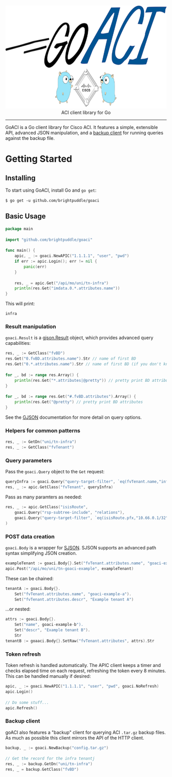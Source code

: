 <p align="center">
<img src="logo.png" width="800" height="321" border="0" alt="goACI">
<br/>
ACI client library for Go
<p>
<hr/>

GoACI is a Go client library for Cisco ACI. It features a simple, extensible API, advanced JSON manipulation, and a [backup
client](#backup-client) for running queries against the backup file.

# Getting Started

## Installing

To start using GoACI, install Go and `go get`:

`$ go get -u github.com/brightpuddle/goaci`

## Basic Usage

```go
package main

import "github.com/brightpuddle/goaci"

func main() {
    apic, _ := goaci.NewAPIC("1.1.1.1", "user", "pwd")
    if err := apic.Login(); err != nil {
        panic(err)
    }

    res, _ = apic.Get("/api/mo/uni/tn-infra")
    println(res.Get("imdata.0.*.attributes.name"))
}
```
This will print:
```
infra
```

### Result manipulation
`goaci.Result` is a [gjson.Result](https://github.com/tidwall/gjson) object, which provides advanced query capabilities:
```go
res, _ := GetClass("fvBD")
res.Get("0.fvBD.attributes.name").Str // name of first BD
res.Get("0.*.attributes.name").Str // name of first BD (if you don't know the class)

for _, bd := range res.Array() {
    println(res.Get("*.attributes|@pretty")) // pretty print BD attributes
}

for _, bd := range res.Get("#.fvBD.attributes").Array() {
    println(res.Get("@pretty") // pretty print BD attributes
}
```
See the [GJSON](https://github.com/tidwall/gjson) documentation for more detail on query options.

### Helpers for common patterns
```go
res, _ := GetDn("uni/tn-infra")
res, _ := GetClass("fvTenant")
```

### Query parameters
Pass the `goaci.Query` object to the `Get` request:

```go
queryInfra := goaci.Query("query-target-filter", `eq(fvTenant.name,"infra")`)
res, _ := apic.GetClass("fvTenant", queryInfra)
```

Pass as many paramters as needed:
```go
res, _ := apic.GetClass("isisRoute",
    goaci.Query("rsp-subtree-include", "relations"),
    goaci.Query("query-target-filter", `eq(isisRoute.pfx,"10.66.0.1/32")`,
)
```

### POST data creation
`goaci.Body` is a wrapper for [SJSON](https://github.com/tidwall/sjson). SJSON supports an advanced path syntax simplifying JSON creation.

```go
exampleTenant := goaci.Body{}.Set("fvTenant.attributes.name", "goaci-example").Str
apic.Post("/api/mo/uni/tn-goaci-example", exampleTenant)
```

These can be chained:
```go
tenantA := goaci.Body{}.
    Set("fvTenant.attributes.name", "goaci-example-a").
    Set("fvTenant.attributes.descr", "Example tenant A")
```

...or nested:
```go
attrs := goaci.Body{}.
    Set("name", goaci-example-b").
    Set("descr", "Example tenant B").
    Str
tenantB := goaaci.Body{}.SetRaw("fvTenant.attributes", attrs).Str
```

### Token refresh
Token refresh is handled automatically. The APIC client keeps a timer and checks elapsed time on each request, refreshing the token every 8 minutes. This can be handled manually if desired:
```go
apic, _ := goaci.NewAPIC("1.1.1.1", "user", "pwd", goaci.NoRefresh)
apic.Login()

// Do some stuff...
apic.Refresh()
```

### Backup client
goACI also features a "backup" client for querying ACI `.tar.gz` backup files. As much as possible this client mirrors the API of the HTTP client.

```go
backup, _ := goaci.NewBackup("config.tar.gz")

// Get the record for the infra tenantj
res, _ := backup.GetDn("uni/tn-infra")
res, _ = backup.GetClass("fvBD")
```
